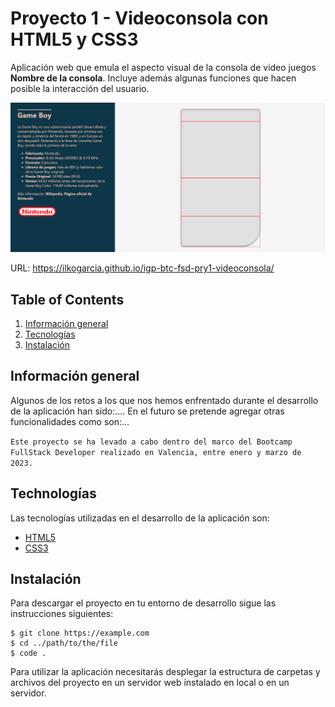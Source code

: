 # Proyecto 1 - Videoconsola con HTML5 y CSS3
Aplicación web que emula el aspecto visual de la consola de video juegos **Nombre de la consola**. Incluye además algunas funciones que hacen posible la interacción del usuario.

![Screenshot](./img/appscreenshoot.png "Captura de pantalla de la aplicación")

URL: https://ilkogarcia.github.io/igp-btc-fsd-pry1-videoconsola/

## Table of Contents
1. [Información general](#info)
2. [Tecnologías](#tech)
3. [Instalación](#install)

## <a name="info"></a>Información general
Algunos de los retos a los que nos hemos enfrentado durante el desarrollo de la aplicación han sido:.... En el futuro se pretende agregar otras funcionalidades como son:...

``Este proyecto se ha levado a cabo dentro del marco del Bootcamp FullStack Developer realizado en Valencia, entre enero y marzo de 2023.``

## <a name="tech"></a>Technologías
Las tecnologías utilizadas en el desarrollo de la aplicación son:
* [HTML5](https://developer.mozilla.org/en-US/docs/Glossary/HTML5)
* [CSS3](https://developer.mozilla.org/en-US/docs/Web/CSS)

## <a name="install"></a>Instalación
Para descargar el proyecto en tu entorno de desarrollo sigue las instrucciones siguientes:

```
$ git clone https://example.com
$ cd ../path/to/the/file
$ code .
```

Para utilizar la aplicación necesitarás desplegar la estructura de carpetas y archivos del proyecto en un servidor web instalado en local o en un servidor. 



